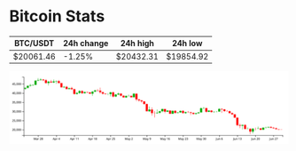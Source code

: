 # Bitcoin Stats

BTC/USDT|24h change|24h high|24h low|
|---|---|---|---|
|$20061.46|-1.25%|$20432.31|$19854.92|

<img src="./chart.svg">
